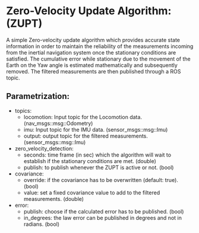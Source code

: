 # Zero-Velocity Update Algorithm: (ZUPT)
A simple Zero-velocity update algorithm which provides accurate state information in order to maintain the reliability of the measurements incoming from the inertial navigation system once the stationary conditions are satisfied.
The cumulative error while stationary due to the movement of the Earth on the Yaw angle is estimated mathematically and subsequently removed. The filtered measurements are then published through a ROS topic.

## Parametrization:
- topics:
    - locomotion: Input topic for the Locomotion data. (nav_msgs::msg::Odometry)
    - imu: Input topic for the IMU data. (sensor_msgs::msg::Imu)
    - output: output topic for the filtered measurements. (sensor_msgs::msg::Imu)
- zero_velocity_detection: 
    - seconds: time frame (in sec) which the algorithm will wait to establish if the stationary conditions are met. (double) 
    - publish: to publish whenever the ZUPT is active or not. (bool)
- covariance: 
    - override: if the covariance has to be overwritten (default: true). (bool)
    - value: set a fixed covariance value to add to the filtered measurements. (double)
- error:  
    - publish: choose if the calculated error has to be published. (bool)
    - in_degrees: the Iaw error can be published in degrees and not in radians. (bool) 